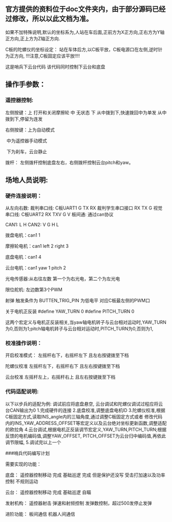 ## 官方提供的资料位于doc文件夹内，由于部分源码已经过修改，所以以此文档为准。

如果不加特殊说明,默认的坐标系为,人站在车后面,正前方为X正方向,正右方为Y轴正方向,正上方为Z轴正方向.

C板的陀螺仪的坐标设定：
站在车体后方,以C板平放，C板电源口在左侧,逆时针为正方向,
!!!注意,C板固定应该平放!!!!


这是哨兵下云台代码 该代码同时控制下云台和底盘


## 操作手参数：

### 遥控器控制:

左侧按键：上 打开和关闭摩擦轮
         中 无状态
         下 从中拨到下,快速拨回中为单发
            从中拨到下,停留为连发
​		  

右侧按键：上为自动模式

​		  中为遥控器手动模式

​		  下为刹车，云台静止

拨杆：
左侧拨杆控制底盘左右，右侧拨杆控制云台pitch和yaw。


## 场地人员说明:

### 硬件连接说明：
从左向右数:
裁判串口线: C板UART1  G TX RX
裁判学生串口接口 RX TX G
视觉串口线: C板UART2  RX TXV G V
板间通: 通过can协议

CAN1: L H
CAN2: V G H L

拨盘电机：can1 1

摩擦轮电机：can1 left 2 right 3

底盘电机：can1  4

云台电机：can1 yaw 1 pitch 2 

光电传感器:从右往左数 第一个为右光电，第二个为左光电

限位舵机: 左边数第3个PWM  

射弹 触发条件为  BUTTEN_TRIG_PIN 为低电平 对应C板最左侧的PWM口

关于电机正反装
#define YAW_TURN    0
#define PITCH_TURN  0

这两个宏定义与电机正反装相关,当yaw轴电机转子与云台相对运动时,YAW_TURN为0,否则为1;pitch轴电机转子与云台相对运动时,PITCH_TURN为0,否则为1,


### 校准操作说明：
开启校准模式：          左摇杆右下，右摇杆左下  且左右按键拨至下档

陀螺仪校准           左摇杆左下，右摇杆右下  且左右按键拨至下档

云台校准               左摇杆左上，右摇杆右上  且左右按键拨至下档

### 代码适配说明:
以下以步兵的适配为例: 调试前应将底盘悬空, 云台调试和陀螺仪调试过程应将云台CAN输出为0
1.完成硬件的连接
2.底盘校准,调整底盘电机ID
3.陀螺仪校准,根据C板固定方式,读取INS_angle内的三轴角度,通过调整C板固定方式或者
修改代码内的INS_YAW_ADDRESS_OFFSET等宏定义以及云台绝对坐标更新函数,调整适配的欧拉角
4.云台调试,根据电机正反装调节宏定义,YAW_TURN,PITCH_TURN;根据反馈的电机编码值,调整YAW_OFFSET, PITCH_OFFSET为云台归中编码值,再依此调节限幅,
5.调试完以上一个


###哨兵代码编写计划






需要实现的功能：

底盘：
	遥控器控制移动          完成
	基础巡逻                    完成 但是保护还没写
	受击打加速以及功率控制
	不规则运动
	
云台：
	遥控器控制移动      完成
	基础巡逻
	自瞄
	
发射机构：
	遥控器射击
	弹速和射频控制
	发弹数控制，超过500发停止发弹
	
	
	
进阶功能：
	板间通信
机器人间通信
